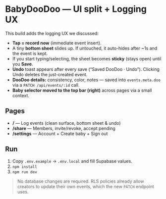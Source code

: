 # BabyDooDoo — UI split + Logging UX

This build adds the logging UX we discussed:

- **Tap = record now** (immediate event insert).
- A tiny **bottom sheet** slides up. If untouched, it auto-hides after ~1s and the event is kept.
- If you start typing/selecting, the sheet becomes **sticky** (stays open) until you **Save**.
- **Undo** toast appears after every save (“Saved DooDoo · Undo”). Clicking Undo deletes the just-created event.
- **DooDoo details:** consistency, color, notes — saved into `events.meta.doo` via a `PATCH /api/events/:id` call.
- **Baby selector moved to the top bar (right)** across pages via a small context.

## Pages
- **/** — Log events (clean surface, bottom sheet & undo)
- **/share** — Members, invite/revoke, accept pending
- **/settings** — Account + Create baby + Sign out

## Run
1. Copy `.env.example` → `.env.local` and fill Supabase values.
2. `npm install`
3. `npm run dev`

> No database changes are required. RLS policies already allow creators to update their own events, which the new `PATCH` endpoint uses.
